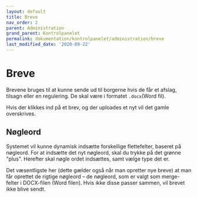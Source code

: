 ```yaml
---
layout: default
title: Breve
nav_order: 2
parent: Administration
grand_parent: Kontrolpanelet
permalink: dokumentation/kontrolpanelet/administration/breve
last_modified_date: '2020-09-22'
---
```


# Breve

Brevene bruges til at kunne sende ud til borgerne hvis de får et afslag, tilsagn eller en regulering.
De skal være i formatet `.docx`(Word fil).

Hvis der klikkes ind på et brev, og der uploades et nyt vil det gamle overskrives.

## Nøgleord

Systemet vil kunne dynamisk indsætte forskellige flettefelter, baseret på nøgleord.
For at indsætte det nyt nøgleord, skal du trykke på det grønne "plus".
Herefter skal nøgle ordet indsættes, samt vælge type det er.

Det væsentligste her (dette gælder også når man opretter nye breve) at man får oprettet de rigtige nøgleord – de nøgleord, som er valgt som merge-felter i DOCX-filen (Word filen). Hvis ikke disse passer sammen, vil brevet ikke blive sendt.
